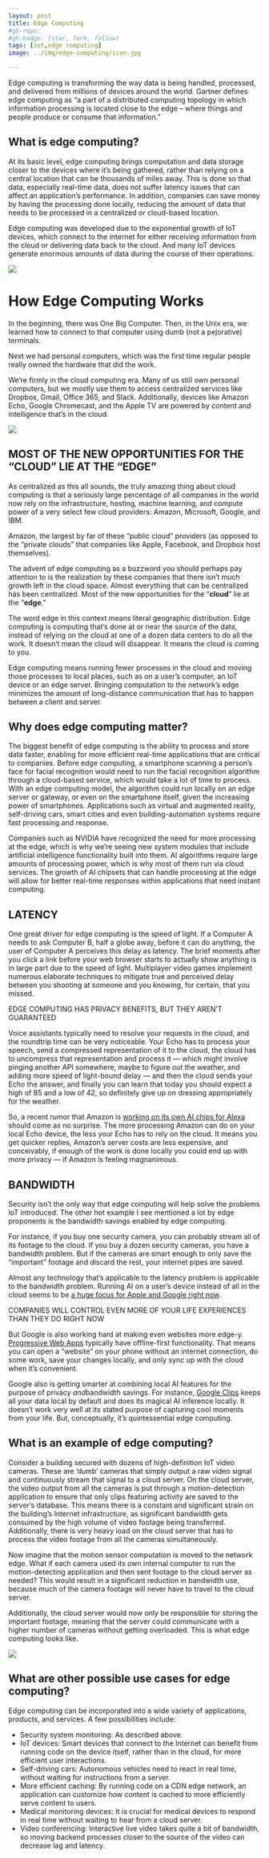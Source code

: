 ```yaml
---
layout: post
title: Edge Computing
#gh-repo:
#gh-badge: [star, fork, follow]
tags: [iot,edge computing]
image: ../img/edge-computing/icon.jpg

---
```


Edge computing is transforming the way data is being handled, processed, and delivered from millions of devices around the world. Gartner defines edge computing as “a part of a distributed computing topology in which information processing is located close to the edge – where things and people produce or consume that information.”

## What is edge computing?


At its basic level, edge computing brings computation and data storage closer to the devices where it’s being gathered, rather than relying on a central location that can be thousands of miles away. This is done so that data, especially real-time data, does not suffer latency issues that can affect an application’s performance. In addition, companies can save money by having the processing done locally, reducing the amount of data that needs to be processed in a centralized or cloud-based location.

Edge computing was developed due to the exponential growth of IoT devices, which connect to the internet for either receiving information from the cloud or delivering data back to the cloud. And many IoT devices generate enormous amounts of data during the course of their operations.

![](../img/edge-computing/img2.png)

# How Edge Computing Works



In the beginning, there was One Big Computer. Then, in the Unix era, we learned how to connect to that computer using dumb (not a pejorative) terminals.

Next we had personal computers, which was the first time regular people really owned the hardware that did the work.

We’re firmly in the cloud computing era. Many of us still own personal computers, but we mostly use them to access centralized services like Dropbox, Gmail, Office 365, and Slack. Additionally, devices like Amazon Echo, Google Chromecast, and the Apple TV are powered by content and intelligence that’s in the cloud.

![](../img/edge-computing/img1.jpg)

## MOST OF THE NEW OPPORTUNITIES FOR THE “CLOUD” LIE AT THE “EDGE”

As centralized as this all sounds, the truly amazing thing about cloud computing is that a seriously large percentage of all companies in the world now rely on the infrastructure, hosting, machine learning, and compute power of a very select few cloud providers: Amazon, Microsoft, Google, and IBM.

Amazon, the largest by far of these “public cloud” providers (as opposed to the “private clouds” that companies like Apple, Facebook, and Dropbox host themselves).

The advent of edge computing as a buzzword you should perhaps pay attention to is the realization by these companies that there isn’t much growth left in the cloud space. Almost everything that can be centralized has been centralized. Most of the new opportunities for the “**cloud**” lie at the “**edge**.”

The word edge in this context means literal geographic distribution. Edge computing is computing that’s done at or near the source of the data, instead of relying on the cloud at one of a dozen data centers to do all the work. It doesn’t mean the cloud will disappear. It means the cloud is coming to you.

Edge computing means running fewer processes in the cloud and moving those processes to local places, such as on a user’s computer, an IoT device or an edge server. Bringing computation to the network’s edge minimizes the amount of long-distance communication that has to happen between a client and server.

## Why does edge computing matter?

The biggest benefit of edge computing is the ability to process and store data faster, enabling for more efficient real-time applications that are critical to companies. Before edge computing, a smartphone scanning a person’s face for facial recognition would need to run the facial recognition algorithm through a cloud-based service, which would take a lot of time to process. With an edge computing model, the algorithm could run locally on an edge server or gateway, or even on the smartphone itself, given the increasing power of smartphones. Applications such as virtual and augmented reality, self-driving cars, smart cities and even building-automation systems require fast processing and response.

Companies such as NVIDIA have recognized the need for more processing at the edge, which is why we’re seeing new system modules that include artificial intelligence functionality built into them. AI algorithms require large amounts of processing power, which is why most of them run via cloud services. The growth of AI chipsets that can handle processing at the edge will allow for better real-time responses within applications that need instant computing.



## LATENCY

One great driver for edge computing is the speed of light. If a Computer A needs to ask Computer B, half a globe away, before it can do anything, the user of Computer A perceives this delay as latency. The brief moments after you click a link before your web browser starts to actually show anything is in large part due to the speed of light. Multiplayer video games implement numerous elaborate techniques to mitigate true and perceived delay between you shooting at someone and you knowing, for certain, that you missed.

EDGE COMPUTING HAS PRIVACY BENEFITS, BUT THEY AREN’T GUARANTEED

Voice assistants typically need to resolve your requests in the cloud, and the roundtrip time can be very noticeable. Your Echo has to process your speech, send a compressed representation of it to the cloud, the cloud has to uncompress that representation and process it — which might involve pinging another API somewhere, maybe to figure out the weather, and adding more speed of light-bound delay — and then the cloud sends your Echo the answer, and finally you can learn that today you should expect a high of 85 and a low of 42, so definitely give up on dressing appropriately for the weather.

So, a recent rumor that Amazon is [working on its own AI chips for Alexa](https://techcrunch.com/2018/02/12/amazon-may-be-developing-ai-chips-for-alexa/) should come as no surprise. The more processing Amazon can do on your local Echo device, the less your Echo has to rely on the cloud. It means you get quicker replies, Amazon’s server costs are less expensive, and conceivably, if enough of the work is done locally you could end up with more privacy — if Amazon is feeling magnanimous.



## BANDWIDTH

Security isn’t the only way that edge computing will help solve the problems IoT introduced. The other hot example I see mentioned a lot by edge proponents is the bandwidth savings enabled by edge computing.

For instance, if you buy one security camera, you can probably stream all of its footage to the cloud. If you buy a dozen security cameras, you have a bandwidth problem. But if the cameras are smart enough to only save the “important” footage and discard the rest, your internet pipes are saved.

Almost any technology that’s applicable to the latency problem is applicable to the bandwidth problem. Running AI on a user’s device instead of all in the cloud seems to be [a huge focus for Apple and Google right now](https://www.theverge.com/2017/10/19/16502538/mobile-ai-chips-apple-google-huawei-qualcomm).

COMPANIES WILL CONTROL EVEN MORE OF YOUR LIFE EXPERIENCES THAN THEY DO RIGHT NOW

But Google is also working hard at making even websites more edge-y. [Progressive Web Apps](https://www.theverge.com/circuitbreaker/2018/4/11/17207964/web-apps-quality-pwa-webassembly-houdini) typically have offline-first functionality. That means you can open a “website” on your phone without an internet connection, do some work, save your changes locally, and only sync up with the cloud when it’s convenient.

Google also is getting smarter at combining local AI features for the purpose of privacy *and*bandwidth savings. For instance, [Google Clips](https://www.theverge.com/2018/2/27/17055618/google-clips-smart-camera-review) keeps all your data local by default and does its magical AI inference locally. It doesn’t work very well at its stated purpose of capturing cool moments from your life. But, conceptually, it’s quintessential edge computing.



## What is an example of edge computing?

Consider a building secured with dozens of high-definition IoT video cameras. These are ‘dumb’ cameras that simply output a raw video signal and continuously stream that signal to a cloud server. On the cloud server, the video output from all the cameras is put through a motion-detection application to ensure that only clips featuring activity are saved to the server’s database. This means there is a constant and significant strain on the building’s Internet infrastructure, as significant bandwidth gets consumed by the high volume of video footage being transferred. Additionally, there is very heavy load on the cloud server that has to process the video footage from all the cameras simultaneously.

Now imagine that the motion sensor computation is moved to the network edge. What if each camera used its own internal computer to run the motion-detecting application and then sent footage to the cloud server as needed? This would result in a significant reduction in bandwidth use, because much of the camera footage will never have to travel to the cloud server.

Additionally, the cloud server would now only be responsible for storing the important footage, meaning that the server could communicate with a higher number of cameras without getting overloaded. This is what edge computing looks like.

![](../img/edge-computing/img4.jpg)

## What are other possible use cases for edge computing?

Edge computing can be incorporated into a wide variety of applications, products, and services. A few possibilities include:

- Security system monitoring: As described above.
- IoT devices: Smart devices that connect to the Internet can benefit from running code on the device itself, rather than in the cloud, for more efficient user interactions.
- Self-driving cars: Autonomous vehicles need to react in real time, without waiting for instructions from a server.
- More efficient caching: By running code on a CDN edge network, an application can customize how content is cached to more efficiently serve content to users.
- Medical monitoring devices: It is crucial for medical devices to respond in real time without waiting to hear from a cloud server.
- Video conferencing: Interactive live video takes quite a bit of bandwidth, so moving backend processes closer to the source of the video can decrease lag and latency.
